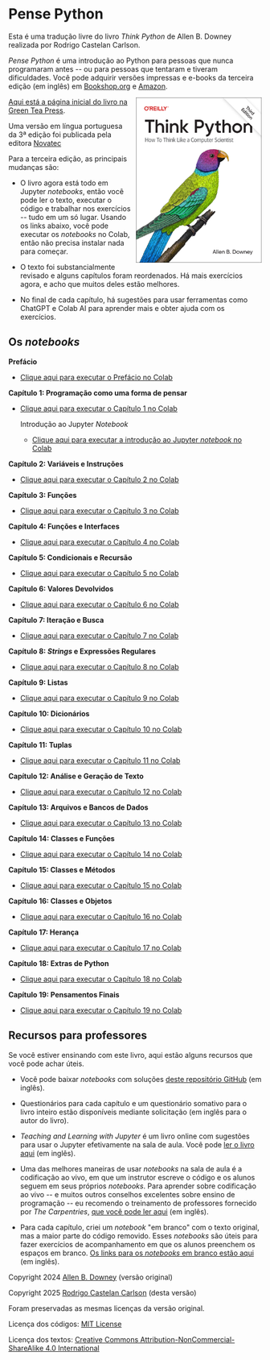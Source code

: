 # Pense Python

Esta é uma tradução livre do livro *Think Python* de Allen B. Downey realizada por Rodrigo Castelan Carlson.

*Pense Python* é uma introdução ao Python para pessoas que nunca programaram antes -- ou para pessoas que tentaram e tiveram dificuldades.
Você pode adquirir versões impressas e e-books da terceira edição (em inglês) em
[Bookshop.org](https://bookshop.org/a/98697/9781098155438) e
[Amazon](https://www.amazon.com/_/dp/1098155432?smid=ATVPDKIKX0DER&_encoding=UTF8&tag=oreilly20-20&_encoding=UTF8&tag=greenteapre01-20&linkCode=ur2&linkId=e2a529f94920295d27ec8a06e757dc7c&camp=1789&creative=9325).

<img width="250" src="https://raw.githubusercontent.com/AllenDowney/ThinkPython/v3/think_python_3e.jpg" style="float: right; margin-left: 10px;">

 [Aqui está a página inicial do livro na Green Tea Press](https://greenteapress.com/wp/think-python-3rd-edition/).

Uma versão em língua portuguesa da 3ª edição foi publicada pela editora [Novatec](https://novatec.com.br/livros/pense-em-python-3ed/)

Para a terceira edição, as principais mudanças são:

* O livro agora está todo em Jupyter *notebooks*, então você pode ler o texto, executar o código e trabalhar nos exercícios -- tudo em um só lugar. Usando os links abaixo, você pode executar os *notebooks* no Colab, então não precisa instalar nada para começar.

* O texto foi substancialmente revisado e alguns capítulos foram reordenados. Há mais exercícios agora, e acho que muitos deles estão melhores.

* No final de cada capítulo, há sugestões para usar ferramentas como ChatGPT e Colab AI para aprender mais e obter ajuda com os exercícios.



## Os *notebooks*

**Prefácio**
* [Clique aqui para executar o Prefácio no Colab](https://colab.research.google.com/github/rodrigocarlson/PensePython3ed/blob/main/capitulos/chap00.ipynb)

**Capítulo 1: Programação como uma forma de pensar**

* [Clique aqui para executar o Capítulo 1 no Colab](https://colab.research.google.com/github/rodrigocarlson/PensePython3ed/blob/main/capitulos/chap01.ipynb)

    Introdução ao Jupyter *Notebook*
  
    * [Clique aqui para executar a introdução ao Jupyter *notebook* no Colab](https://colab.research.google.com/github/rodrigocarlson/PensePython3ed/blob/main/capitulos/jupyter_intro.ipynb)

**Capítulo 2: Variáveis e Instruções**

* [Clique aqui para executar o Capítulo 2 no Colab](https://colab.research.google.com/github/rodrigocarlson/PensePython3ed/blob/main/capitulos/chap02.ipynb)


**Capítulo 3: Funções**

* [Clique aqui para executar o Capítulo 3 no Colab](https://colab.research.google.com/github/rodrigocarlson/PensePython3ed/blob/main/capitulos/chap03.ipynb)


**Capítulo 4: Funções e Interfaces**

* [Clique aqui para executar o Capítulo 4 no Colab](https://colab.research.google.com/github/rodrigocarlson/PensePython3ed/blob/main/capitulos/chap04.ipynb)


**Capítulo 5: Condicionais e Recursão**

* [Clique aqui para executar o Capítulo 5 no Colab](https://colab.research.google.com/github/rodrigocarlson/PensePython3ed/blob/main/capitulos/chap05.ipynb)

**Capítulo 6: Valores Devolvidos**

* [Clique aqui para executar o Capítulo 6 no Colab](https://colab.research.google.com/github/rodrigocarlson/PensePython3ed/blob/main/capitulos/chap06.ipynb)

**Capítulo 7: Iteração e Busca**

* [Clique aqui para executar o Capítulo 7 no Colab](https://colab.research.google.com/github/rodrigocarlson/PensePython3ed/blob/main/capitulos/chap07.ipynb)

**Capítulo 8: *Strings* e Expressões Regulares**

* [Clique aqui para executar o Capítulo 8 no Colab](https://colab.research.google.com/github/rodrigocarlson/PensePython3ed/blob/main/capitulos/chap08.ipynb)

**Capítulo 9: Listas**

* [Clique aqui para executar o Capítulo 9 no Colab](https://colab.research.google.com/github/rodrigocarlson/PensePython3ed/blob/main/capitulos/chap09.ipynb)

**Capítulo 10: Dicionários**

* [Clique aqui para executar o Capítulo 10 no Colab](https://colab.research.google.com/github/rodrigocarlson/PensePython3ed/blob/main/capitulos/chap10.ipynb)

**Capítulo 11: Tuplas**

* [Clique aqui para executar o Capítulo 11 no Colab](https://colab.research.google.com/github/rodrigocarlson/PensePython3ed/blob/main/capitulos/chap11.ipynb)

**Capítulo 12: Análise e Geração de Texto**

* [Clique aqui para executar o Capítulo 12 no Colab](https://colab.research.google.com/github/rodrigocarlson/PensePython3ed/blob/main/capitulos/chap12.ipynb)

**Capítulo 13: Arquivos e Bancos de Dados**

* [Clique aqui para executar o Capítulo 13 no Colab](https://colab.research.google.com/github/rodrigocarlson/PensePython3ed/blob/main/capitulos/chap13.ipynb)

**Capítulo 14: Classes e Funções**

* [Clique aqui para executar o Capítulo 14 no Colab](https://colab.research.google.com/github/rodrigocarlson/PensePython3ed/blob/main/capitulos/chap14.ipynb)

**Capítulo 15: Classes e Métodos**

* [Clique aqui para executar o Capítulo 15 no Colab](https://colab.research.google.com/github/rodrigocarlson/PensePython3ed/blob/main/capitulos/chap15.ipynb)

**Capítulo 16: Classes e Objetos**

* [Clique aqui para executar o Capítulo 16 no Colab](https://colab.research.google.com/github/rodrigocarlson/PensePython3ed/blob/main/capitulos/chap16.ipynb)

**Capítulo 17: Herança**

* [Clique aqui para executar o Capítulo 17 no Colab](https://colab.research.google.com/github/rodrigocarlson/PensePython3ed/blob/main/capitulos/chap17.ipynb)

**Capítulo 18: Extras de Python**

* [Clique aqui para executar o Capítulo 18 no Colab](https://colab.research.google.com/github/rodrigocarlson/PensePython3ed/blob/main/capitulos/chap18.ipynb)

**Capítulo 19: Pensamentos Finais**

* [Clique aqui para executar o Capítulo 19 no Colab](https://colab.research.google.com/github/rodrigocarlson/PensePython3ed/blob/main/capitulos/chap19.ipynb)


## Recursos para professores

Se você estiver ensinando com este livro, aqui estão alguns recursos que você pode achar úteis.

* Você pode baixar *notebooks* com soluções [deste repositório GitHub](https://github.com/AllenDowney/ThinkPythonSolutions/tree/v3/soln) (em inglês).

* Questionários para cada capítulo e um questionário somativo para o livro inteiro estão disponíveis mediante solicitação (em inglês para o autor do livro).

* *Teaching and Learning with Jupyter* é um livro online com sugestões para usar o Jupyter efetivamente na sala de aula. Você pode [ler o livro aqui](https://jupyter4edu.github.io/jupyter-edu-book) (em inglês).

* Uma das melhores maneiras de usar *notebooks* na sala de aula é a codificação ao vivo, em que um instrutor escreve o código e os alunos seguem em seus próprios *notebooks*. Para aprender sobre codificação ao vivo -- e muitos outros conselhos excelentes sobre ensino de programação -- eu recomendo o treinamento de professores fornecido por *The Carpentries*, [que você pode ler aqui](https://carpentries.github.io/instructor-training) (em inglês).

* Para cada capítulo, criei um *notebook* "em branco" com o texto original, mas a maior parte do código removido. Esses *notebooks* são úteis para fazer exercícios de acompanhamento em que os alunos preenchem os espaços em branco. [Os links para os *notebooks* em branco estão aqui](https://allendowney.github.io/ThinkPython/blank.html) (em inglês).

Copyright 2024 [Allen B. Downey](https://allendowney.com/) (versão original)

Copyright 2025 [Rodrigo Castelan Carlson](https://rodrigocarlson.paginas.ufsc.br/) (desta versão)

Foram preservadas as mesmas licenças da versão original.

Licença dos códigos: [MIT License](https://mit-license.org/)

Licença dos textos: [Creative Commons Attribution-NonCommercial-ShareAlike 4.0 International](https://creativecommons.org/licenses/by-nc-sa/4.0/)

